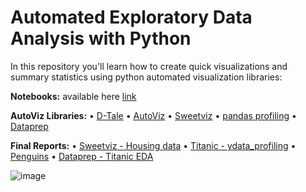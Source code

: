 # Automated Exploratory Data Analysis with Python
In this repository you'll learn how to create quick visualizations and summary statistics using python automated visualization libraries:

**Notebooks:** available here [link](https://github.com/Kmohamedalie/AutoEDA-with-python/tree/master/Notebooks)

**AutoViz Libraries:**
• [D-Tale](https://pypi.org/project/dtale/)
• [AutoViz](https://pypi.org/project/autoviz/)
• [Sweetviz](https://pypi.org/project/sweetviz/)
• [pandas profiling](https://pypi.org/project/pandas-profiling/)
• [Dataprep](https://dataprep.ai/learning)

**Final Reports:**
• [Sweetviz - Housing data](https://kmohamedalie.github.io/AutoEDA-with-python/Housing.html)
• [Titanic - ydata_profiling](https://kmohamedalie.github.io/AutoEDA-with-python/Titanic.html)
• [Penguins](https://kmohamedalie.github.io/AutoEDA-with-python/Penguins.html)
• [Dataprep - Titanic EDA](https://kmohamedalie.github.io/AutoEDA-with-python/DataPrep_report.html)


<!--
![image](https://github.com/Kmohamedalie/AutoEDA-with-python/assets/63104472/5b7032b8-5288-4620-9bbe-a5491f14d758)

-->

![image](https://github.com/Kmohamedalie/AutoEDA-with-python/assets/63104472/57d7f3b5-10df-4382-be96-ce70b2ca0c13)
